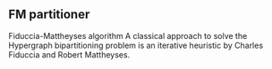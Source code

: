FM partitioner
-------------------------------------------------
Fiduccia-Mattheyses algorithm
  A classical approach to solve the Hypergraph bipartitioning problem is an iterative heuristic by Charles Fiduccia and Robert Mattheyses.
